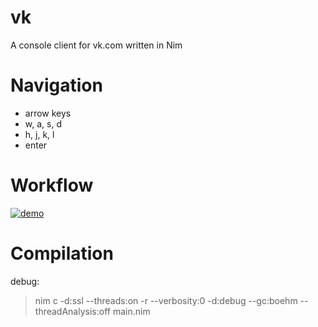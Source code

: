 # vk
A console client for vk.com written in Nim

# Navigation

+ arrow keys
+ w, a, s, d
+ h, j, k, l
+ enter

# Workflow
[![demo](https://asciinema.org/a/47nt6rjyyxuwel9y5gtv8xs4h.png)](https://asciinema.org/a/47nt6rjyyxuwel9y5gtv8xs4h?autoplay=1)

# Compilation

debug:
>nim c -d:ssl --threads:on -r --verbosity:0 -d:debug --gc:boehm --threadAnalysis:off main.nim


